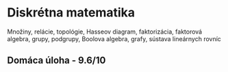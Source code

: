 # Diskrétna matematika

Množiny, relácie, topológie, Hasseov diagram, faktorizácia, faktorová algebra, grupy, podgrupy, Boolova algebra, grafy, sústava lineárnych rovníc

## Domáca úloha - 9.6/10
